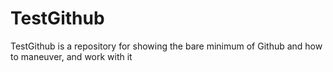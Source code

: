 # TestGithub

TestGithub is a repository for showing the bare minimum of Github and how to maneuver, and work with it
